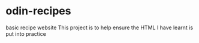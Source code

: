 # odin-recipes
basic recipe website
This project is to help ensure the HTML I have learnt is put into practice
